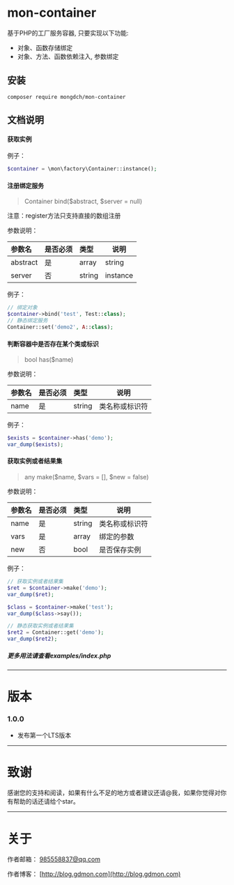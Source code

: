 # mon-container

基于PHP的工厂服务容器, 只要实现以下功能:

* 对象、函数存储绑定
* 对象、方法、函数依赖注入, 参数绑定

## 安装

```
composer require mongdch/mon-container
```

## 文档说明

#### 获取实例

例子：

```php
$container = \mon\factory\Container::instance();

```

#### 注册绑定服务
> Container bind($abstract, $server = null)

注意：register方法只支持直接的数组注册

参数说明：

|参数名|是否必须|类型|说明|
|:----|:---|:----- |-----|
| abstract | 是  | array|string | 类名称或标识符或者数组, 数组则批量注册 |
| server | 否  | string|instance | 要绑定的实例 |

例子：

```php
// 绑定对象
$container->bind('test', Test::class);
// 静态绑定服务
Container::set('demo2', A::class);

```

#### 判断容器中是否存在某个类或标识
> bool has($name)

参数说明：

|参数名|是否必须|类型|说明|
|:----|:---|:----- |-----|
| name | 是  | string | 类名称或标识符 |

例子：

```php
$exists = $container->has('demo');
var_dump($exists);

```

#### 获取实例或者结果集
> any make($name, $vars = [], $new = false)

参数说明：

|参数名|是否必须|类型|说明|
|:----|:---|:----- |-----|
| name | 是  | string | 类名称或标识符 |
| vars | 是  | array | 绑定的参数 |
| new | 否  | bool | 是否保存实例 |

例子：

```php
// 获取实例或者结果集
$ret = $container->make('demo');
var_dump($ret);

$class = $container->make('test');
var_dump($class->say());

// 静态获取实例或者结果集
$ret2 = Container::get('demo');
var_dump($ret2);

```

##### 更多用法请查看examples/index.php

---

# 版本

### 1.0.0

* 发布第一个LTS版本


---

# 致谢

感谢您的支持和阅读，如果有什么不足的地方或者建议还请@我，如果你觉得对你有帮助的话还请给个star。

---

# 关于

作者邮箱： 985558837@qq.com

作者博客： [http://blog.gdmon.com](http://blog.gdmon.com)
